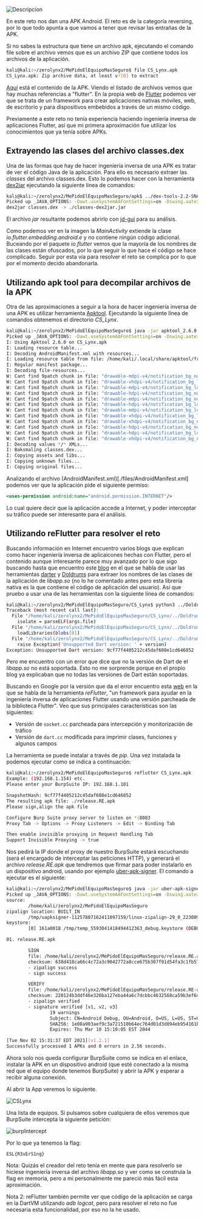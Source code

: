 ![Descripcion](./files/description.png)

En este reto nos dan una APK Android. El reto es de la categoría reversing, por lo que todo apunta a que vamos a tener que revisar las entrañas de la APK.

Si no sabes la estructura que tiene un archivo apk, ejecutando el comando file sobre el archivo vemos que es un archivo ZIP que contiene todos los archivos de la aplicación.

```bash
kali@kali:~/zerolynx2/MePidoElEquipoMasSeguro$ file CS_Lynx.apk 
CS_Lynx.apk: Zip archive data, at least v?[0] to extract
```

[Aquí](./files/apk_contents.md) está el contenido de la APK. Viendo el listado de archivos vemos que hay muchas referencias a "flutter". En la propia web de [Flutter](https://flutter.dev/) podemos ver que se trata de un framework para crear aplicaciones nativas móviles, web, de escritorio y para dispositivos embebidos a través de un mismo código.

Previamente a este reto no tenía experiencia haciendo ingeniería inversa de aplicaciones Flutter, así que mi primera aproximación fue utilizar los conocimientos que ya tenía sobre APKs.

## Extrayendo las clases del archivo classes.dex
Una de las formas que hay de hacer ingeniería inversa de una APK es tratar de ver el código Java de la aplicación. Para ello es necesario extraer las _classes_ del archivo classes.dex. Esto lo podemos hacer con la herramienta [dex2jar](https://github.com/pxb1988/dex2jar) ejecutando la siguiente línea de comandos:

```bash
kali@kali:~/zerolynx2/MePidoElEquipoMasSeguro/apk$ ../dex-tools-2.2-SNAPSHOT/d2j-dex2jar.sh classes.dex 
Picked up _JAVA_OPTIONS: -Dawt.useSystemAAFontSettings=on -Dswing.aatext=true
dex2jar classes.dex -> ./classes-dex2jar.jar
```

El archivo _jar_ resultante podemos abrirlo con [jd-gui](https://github.com/java-decompiler/jd-gui) para su análisis.

Como podemos ver en la imagen la _MainActivity_ extiende la clase _io.flutter.embedding.android.e_ y no contiene ningún código adicional. Buceando por el paquete _io.flutter_ vemos que la mayoría de los nombres de las clases están ofuscados, por lo que seguir lo que hace el código se hace complicado. Seguir por esta vía para resolver el reto se complica por lo que por el momento decido abandonarla.


## Utilizando apk tool para decompilar archivos de la APK
Otra de las aproximaciones a seguir a la hora de hacer ingeniería inversa de una APK es utilizar herramienta [Apktool](https://github.com/iBotPeaches/Apktool). Ejecutando la siguiente línea de comandos obtenemos el directorio _CS_Lynx_.

```bash
kali@kali:~/zerolynx2/MePidoElEquipoMasSeguro$ java -jar apktool_2.6.0.jar d CS_Lynx.apk 
Picked up _JAVA_OPTIONS: -Dawt.useSystemAAFontSettings=on -Dswing.aatext=true
I: Using Apktool 2.6.0 on CS_Lynx.apk
I: Loading resource table...
I: Decoding AndroidManifest.xml with resources...
I: Loading resource table from file: /home/kali/.local/share/apktool/framework/1.apk
I: Regular manifest package...
I: Decoding file-resources...
W: Cant find 9patch chunk in file: "drawable-mdpi-v4/notification_bg_normal_pressed.9.png". Renaming it to *.png.
W: Cant find 9patch chunk in file: "drawable-xhdpi-v4/notification_bg_low_pressed.9.png". Renaming it to *.png.
W: Cant find 9patch chunk in file: "drawable-mdpi-v4/notification_bg_low_normal.9.png". Renaming it to *.png.
W: Cant find 9patch chunk in file: "drawable-hdpi-v4/notification_bg_normal.9.png". Renaming it to *.png.
W: Cant find 9patch chunk in file: "drawable-mdpi-v4/notification_bg_normal.9.png". Renaming it to *.png.
W: Cant find 9patch chunk in file: "drawable-hdpi-v4/notification_bg_low_normal.9.png". Renaming it to *.png.
W: Cant find 9patch chunk in file: "drawable-mdpi-v4/notification_bg_low_pressed.9.png". Renaming it to *.png.
W: Cant find 9patch chunk in file: "drawable-xhdpi-v4/notification_bg_low_normal.9.png". Renaming it to *.png.
W: Cant find 9patch chunk in file: "drawable-xhdpi-v4/notification_bg_normal.9.png". Renaming it to *.png.
W: Cant find 9patch chunk in file: "drawable-hdpi-v4/notification_bg_normal_pressed.9.png". Renaming it to *.png.
W: Cant find 9patch chunk in file: "drawable-hdpi-v4/notification_bg_low_pressed.9.png". Renaming it to *.png.
W: Cant find 9patch chunk in file: "drawable-xhdpi-v4/notification_bg_normal_pressed.9.png". Renaming it to *.png.
I: Decoding values */* XMLs...
I: Baksmaling classes.dex...
I: Copying assets and libs...
I: Copying unknown files...
I: Copying original files...
```

Analizando el archivo (AndroidManifest.xml)[./files/AndroidManifest.xml] podemos ver que la aplicación pide el siguiente permiso:

```xml
<uses-permission android:name="android.permission.INTERNET"/>
```

Lo cual quiere decir que la aplicación accede a Internet, y poder interceptar su tráfico puede ser interesante para el análisis.

## Utilizando reFlutter para resolver el reto

Buscando información en Internet encuentro varios blogs que explican como hacer ingeniería inversa de aplicaicones hechas con Flutter, pero el contenido aunque interesante parece muy avanzado por lo que sigo buscando hasta que encuentro este [blog](https://tinyhack.com/2021/03/07/reversing-a-flutter-app-by-recompiling-flutter-engine/) en el que se habla de usar las herramientas [darter](https://github.com/mildsunrise/darter) y [Doldrums](https://github.com/rscloura/Doldrums) para extraer los nombres de las clases de la aplicación de _libapp.so_ (no lo he comentado antes pero esta librería nativa es la que contiene el código de aplicación del usuario). Así que pruebo a usar una de las herramientas con la siguiente línea de comandos:

```bash
kali@kali:~/zerolynx2/MePidoElEquipoMasSeguro/CS_Lynx$ python3 ../Doldrums/src/main.py lib/x86_64/libapp.so out.txt
Traceback (most recent call last):
  File "/home/kali/zerolynx2/MePidoElEquipoMasSeguro/CS_Lynx/../Doldrums/src/main.py", line 77, in <module>
    isolate = parseELF(args.file)
  File "/home/kali/zerolynx2/MePidoElEquipoMasSeguro/CS_Lynx/../Doldrums/src/main.py", line 26, in parseELF
    loadLibraries(blobs[0])
  File "/home/kali/zerolynx2/MePidoElEquipoMasSeguro/CS_Lynx/../Doldrums/src/main.py", line 47, in loadLibraries
    raise Exception('Unsupported Dart version: ' + version)
Exception: Unsupported Dart version: 9cf77f4405212c45daf608e1cd646852
```

Pero me encuentro con un error que dice que no la versión de Dart de el _libapp.so_ no está soportada. Esto no me sorprende porque en el propio blog ya explicaban que no todas las versiones de Dart están soportadas.

Buscando en Google por la versión que da el error encuentro esta [web](https://pythonrepo.com/repo/ptswarm-reFlutter-python-security) en la que se habla de la herramienta _reFlutter_, "un framework para ayudar en la ingeniería inversa de aplicaciones Flutter usando una versión parcheada de la biblioteca Flutter". Veo que sus principales características son las siguientes:
 - Versión de `socket.cc` parcheada para intercepción y monitorización de tráfico
 - Versión de `dart.cc` modificada para imprimir clases, funciones y algunos campos
 
La herramienta se puede instalar a través de _pip_. Una vez instalada la podemos ejecutar como se indica a continuación:

```bash
kali@kali:~/zerolynx2/MePidoElEquipoMasSeguro$ reflutter CS_Lynx.apk 
Example: (192.168.1.154) etc.
Please enter your BurpSuite IP: 192.168.1.101

SnapshotHash: 9cf77f4405212c45daf608e1cd646852
The resulting apk file: ./release.RE.apk
Please sign,align the apk file

Configure Burp Suite proxy server to listen on *:8083
Proxy Tab -> Options -> Proxy Listeners -> Edit -> Binding Tab

Then enable invisible proxying in Request Handling Tab
Support Invisible Proxying -> true
```

Nos pedirá la IP donde el proxy de nuestro BurpSuite estará escuchando (será el encargado de interceptar las peticiones HTTP), y generará el archivo _release.RE.apk_ que tendremos que firmar para poder instalarlo en un dispositivo android, usando por ejemplo [uber-apk-signer](https://github.com/patrickfav/uber-apk-signer/releases/tag/v1.2.1). El comando a ejecutar es el siguiente:

```bash
kali@kali:~/zerolynx2/MePidoElEquipoMasSeguro$ java -jar uber-apk-signer-1.2.1.jar --allowResign -a release.RE.apk
Picked up _JAVA_OPTIONS: -Dawt.useSystemAAFontSettings=on -Dswing.aatext=true
source:
        /home/kali/zerolynx2/MePidoElEquipoMasSeguro
zipalign location: BUILT_IN 
        /tmp/uapksigner-11257887162411097159/linux-zipalign-29_0_22300928264034025359.tmp
keystore:
        [0] 161a0018 /tmp/temp_5593041418494412363_debug.keystore (DEBUG_EMBEDDED)

01. release.RE.apk

        SIGN
        file: /home/kali/zerolynx2/MePidoElEquipoMasSeguro/release.RE.apk (17.06 MiB)
        checksum: 638d418ca66c4c72a3c9042772a8cce675b307f91d54fa3c1fb5730c5ac68d49 (sha256)
        - zipalign success
        - sign success

        VERIFY
        file: /home/kali/zerolynx2/MePidoElEquipoMasSeguro/release.RE-aligned-debugSigned.apk (17.06 MiB)
        checksum: 220124b3ddf46e326ba127eba44a6c7dcbbc4632568ca59b3ef6d85271acae59 (sha256)
        - zipalign verified
        - signature verified [v1, v2, v3] 
                19 warnings
                Subject: CN=Android Debug, OU=Android, O=US, L=US, ST=US, C=US
                SHA256: 1e08a903aef9c3a721510b64ec764d01d3d094eb954161b62544ea8f187b5953 / SHA256withRSA
                Expires: Thu Mar 10 15:10:05 EST 2044

[Tue Nov 02 15:31:37 EDT 2021][v1.2.1]
Successfully processed 1 APKs and 0 errors in 2.56 seconds.

```

Ahora solo nos queda configurar BurpSuite como se indica en el enlace, instalar la APK en un dispositivo android (que esté conectado a la misma red que el equipo donde tenemos BurpSuite) y abrir la APK y esperar a recibir alguna conexión.

Al abrir la App veremos lo siguiente.

![CSLynx](./files/CSLynx.png)

Una lista de equipos. Si pulsamos sobre cualquiera de ellos veremos que BurpSuite intercepta la siguiente petición:

![burpIntercept](./files/burpIntercept.png)

Por lo que ya tenemos la flag:

```
ESL{R3vErS1ng}
```

Nota: Quizás el creador del reto tenía en mente que para resolverlo se hiciese ingeniería inversa del archivo _libapp.so_ y ver como se construía la flag en memoria, pero a mi personalmente me pareció más fácil esta aproximación.

Nota 2: reFlutter también permite ver que código de la aplicación se carga en la DartVM utilizando _adb logcat_, pero para resolver el reto no fue necesaria esta funcionalidad, por eso no la he usado.